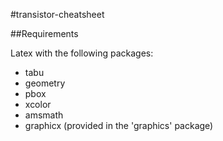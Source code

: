#transistor-cheatsheet

##Requirements

Latex with the following packages:

- tabu
- geometry
- pbox
- xcolor
- amsmath
- graphicx (provided in the 'graphics' package)
